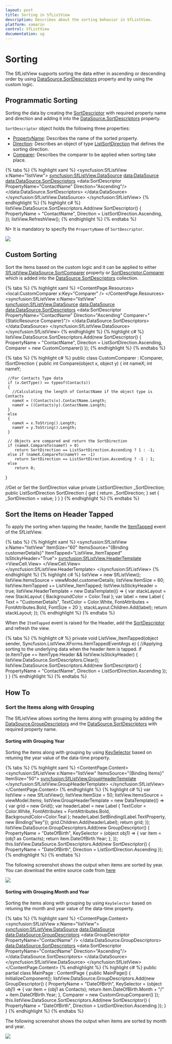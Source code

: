 ```yaml
---
layout: post
title: Sorting in SfListView
description: Describes about the sorting behavior in SfListView.
platform: xamarin
control: SfListView
documentation: ug
---
```


# Sorting 

The SfListView supports sorting the data either in ascending or descending order by using [DataSource.SortDescriptors](https://help.syncfusion.com/cr/cref_files/xamarin/datasource/Syncfusion.DataSource.Portable~Syncfusion.DataSource.DataSource~SortDescriptors.html) property and by using the custom logic.

## Programmatic Sorting

Sorting the data by creating the [SortDescriptor](https://help.syncfusion.com/cr/cref_files/xamarin/datasource/Syncfusion.DataSource.Portable~Syncfusion.DataSource.SortDescriptor.html) with required property name and direction and adding it into the [DataSource.SortDescriptors](https://help.syncfusion.com/cr/cref_files/xamarin/datasource/Syncfusion.DataSource.Portable~Syncfusion.DataSource.DataSource~SortDescriptors.html) property.

`SortDescriptor` object holds the following three properties:

* [PropertyName](https://help.syncfusion.com/cr/cref_files/xamarin/sflistview/Syncfusion.DataSource.Portable~Syncfusion.DataSource.SortDescriptor~PropertyName.html): Describes the name of the sorted property.
* [Direction](https://help.syncfusion.com/cr/cref_files/xamarin/sflistview/Syncfusion.DataSource.Portable~Syncfusion.DataSource.SortDescriptor~Direction.html): Describes an object of type [ListSortDirection](https://help.syncfusion.com/cr/cref_files/xamarin/datasource/Syncfusion.DataSource.Portable~Syncfusion.DataSource.ListSortDirection.html) that defines the sorting direction.
* [Comparer](https://help.syncfusion.com/cr/cref_files/xamarin/sflistview/Syncfusion.DataSource.Portable~Syncfusion.DataSource.SortDescriptor~Comparer.html): Describes the comparer to be applied when sorting take place.

{% tabs %}
{% highlight xaml %}
<ContentPage xmlns:syncfusion="clr-namespace:Syncfusion.ListView.XForms;assembly=Syncfusion.SfListView.XForms"
             xmlns:data="clr-namespace:Syncfusion.DataSource;assembly=Syncfusion.DataSource.Portable">
<syncfusion:SfListView x:Name="listView">
  <syncfusion:SfListView.DataSource>
    <data:DataSource>
      <data:DataSource.SortDescriptors>
        <data:SortDescriptor PropertyName="ContactName" Direction="Ascending"/>
      </data:DataSource.SortDescriptors>
    </data:DataSource>
  </syncfusion:SfListView.DataSource>
</syncfusion:SfListView>
</ContentPage>
{% endhighlight %}
{% highlight c# %}
listView.DataSource.SortDescriptors.Add(new SortDescriptor()
{
  PropertyName = "ContactName",
  Direction = ListSortDirection.Ascending,
}); 
listView.RefreshView();
{% endhighlight %}
{% endtabs %}

N> It is mandatory to specify the `PropertyName` of `SortDescriptor`.

![](SfListView_images/SfListView-Sorting.png)

## Custom Sorting

Sort the items based on the custom logic and it can be applied to either [SfListView.DataSource.SortComparer](https://help.syncfusion.com/cr/cref_files/xamarin/datasource/Syncfusion.DataSource.Portable~Syncfusion.DataSource.DataSource~SortComparer.html) property or [SortDescriptor.Comparer](https://help.syncfusion.com/cr/cref_files/xamarin/datasource/Syncfusion.DataSource.Portable~Syncfusion.DataSource.SortDescriptor~Comparer.html) which is added into the [DataSource.SortDescriptors](https://help.syncfusion.com/cr/cref_files/xamarin/datasource/Syncfusion.DataSource.Portable~Syncfusion.DataSource.DataSource~SortDescriptors.html) collection.

{% tabs %}
{% highlight xaml %}
<ContentPage xmlns:syncfusion="clr-namespace:Syncfusion.ListView.XForms;assembly=Syncfusion.SfListView.XForms"
             xmlns:data="clr-namespace:Syncfusion.DataSource;assembly=Syncfusion.DataSource.Portable">
  <ContentPage.Resources>
    <ResourceDictionary>
      <local:CustomComparer x:Key="Comparer" />
    </ResourceDictionary>
  </ContentPage.Resources>
  <syncfusion:SfListView x:Name="listView"
    <syncfusion:SfListView.DataSource>
      <data:DataSource>
        <data:DataSource.SortDescriptors>
          <data:SortDescriptor PropertyName="ContactName" Direction="Ascending" 
                               Comparer="{StaticResource Comparer}"/>
        </data:DataSource.SortDescriptors>
      </data:DataSource>
    </syncfusion:SfListView.DataSource>
  </syncfusion:SfListView>
</ContentPage>
{% endhighlight %}
{% highlight c# %}
listView.DataSource.SortDescriptors.Add(new SortDescriptor()
{
  PropertyName = "ContactName",
  Direction = ListSortDirection.Ascending,
  Comparer = new CustomComparer()
});
{% endhighlight %}
{% endtabs %}

{% tabs %}
{% highlight c# %}
public class CustomComparer : IComparer<object>, ISortDirection
{
  public int Compare(object x, object y)
  {
     int nameX;
     int nameY;

     //For Contacts Type data
     if (x.GetType() == typeof(Contacts))
     {
       //Calculating the length of ContactName if the object type is Contacts
       nameX = ((Contacts)x).ContactName.Length;
       nameY = ((Contacts)y).ContactName.Length;
     }
     else
     {
       nameX = x.ToString().Length;
       nameY = y.ToString().Length;
     }

     // Objects are compared and return the SortDirection
     if (nameX.CompareTo(nameY) > 0)
        return SortDirection == ListSortDirection.Ascending ? 1 : -1;
     else if (nameX.CompareTo(nameY) == -1)
        return SortDirection == ListSortDirection.Ascending ? -1 : 1;
     else
        return 0;
   }

   //Get or Set the SortDirection value
   private ListSortDirection _SortDirection;
   public ListSortDirection SortDirection
   {
     get { return _SortDirection; }
     set { _SortDirection = value; }
   }
}
{% endhighlight %}
{% endtabs %}

## Sort the Items on Header Tapped

To apply the sorting when tapping the header, handle the [ItemTapped](https://help.syncfusion.com/cr/cref_files/xamarin/sflistview/Syncfusion.SfListView.XForms~Syncfusion.ListView.XForms.SfListView~ItemTapped_EV.html) event of the SfListView.

{% tabs %}
{% highlight xaml %}
<ContentPage xmlns:syncfusion="clr-namespace:Syncfusion.ListView.XForms;assembly=Syncfusion.SfListView.XForms"
             xmlns:data="clr-namespace:Syncfusion.DataSource;assembly=Syncfusion.DataSource.Portable">
<syncfusion:SfListView x:Name="listView" ItemSize="60"
                       ItemsSource="{Binding customerDetails}" 
                       ItemTapped="ListView_ItemTapped" 
                       IsStickyHeader="True">
  <syncfusion:SfListView.HeaderTemplate>
    <DataTemplate>
      <ViewCell>
        <ViewCell.View>
          <StackLayout BackgroundColor="Teal">
            <Label TextColor="White" FontSize="20" FontAttributes="Bold" Text="CustomerDetails" />
          </StackLayout>
        </ViewCell.View>
      </ViewCell>
    </DataTemplate>
  </syncfusion:SfListView.HeaderTemplate>
</syncfusion:SfListView>
</ContentPage>
{% endhighlight %}
{% highlight c# %}
listView = new SfListView();
listView.ItemsSource = viewModel.customerDetails;
listView.ItemSize = 60;
listView.ItemTapped += ListView_ItemTapped;
listView.IsStickyHeader = true;
listView.HeaderTemplate = new DataTemplate(() => 
{
  var stackLayout = new StackLayout { BackgroundColor = Color.Teal };
  var label = new Label { Text = "CustomerDetails", TextColor = Color.White, 
                          FontAttributes = FontAttributes.Bold, FontSize = 20 };
  stackLayout.Children.Add(label);
  return stackLayout;
});
{% endhighlight %}
{% endtabs %}

When the `ItemTapped` event is raised for the Header, add the [SortDescriptor](https://help.syncfusion.com/cr/cref_files/xamarin/datasource/Syncfusion.DataSource.Portable~Syncfusion.DataSource.SortDescriptor.html) and refresh the view.

{% tabs %}
{% highlight c# %}
private void ListView_ItemTapped(object sender, Syncfusion.ListView.XForms.ItemTappedEventArgs e)
{
  //Applying sorting to the underlying data when the header item is tapped.
  if (e.ItemType == ItemType.Header && listView.IsStickyHeader)
  {
    listView.DataSource.SortDescriptors.Clear();
    listView.DataSource.SortDescriptors.Add(new SortDescriptor()
    {
      PropertyName = "ContactName",
      Direction = ListSortDirection.Ascending
    });
  }
}
{% endhighlight %}
{% endtabs %}

## How To

### Sort the Items along with Grouping
 
The SfListView allows sorting the items along with grouping by adding the [DataSource.GroupDescriptors](https://help.syncfusion.com/cr/cref_files/xamarin/datasource/Syncfusion.DataSource.Portable~Syncfusion.DataSource.DataSource~GroupDescriptors.html) and the [DataSource.SortDescriptors](https://help.syncfusion.com/cr/cref_files/xamarin/datasource/Syncfusion.DataSource.Portable~Syncfusion.DataSource.DataSource~SortDescriptors.html) with required property name. 

#### Sorting with Grouping Year

Sorting the items along with grouping by using [KeySelector](https://help.syncfusion.com/cr/cref_files/xamarin/datasource/Syncfusion.DataSource.Portable~Syncfusion.DataSource.GroupDescriptor~KeySelector.html) based on retuning the year value of the data-time property.

{% tabs %}
{% highlight xaml %}
<ContentPage xmlns:listView="clr-namespace:Syncfusion.ListView.XForms;assembly=Syncfusion.SfListView.XForms"
             xmlns:data="clr-namespace:Syncfusion.DataSource;assembly=Syncfusion.DataSource.Portable">
  <ContentPage.Content>
    <syncfusion:SfListView x:Name="listView" ItemsSource="{Binding Items}" ItemSize="50">
      <syncfusion:SfListView.GroupHeaderTemplate>
        <DataTemplate>
		  <Grid>
          <Label Text= "{Binding Key}" BackgroundColor="Teal" FontAttributes="Bold" TextColor="White"/>
		  </Grid>
        </DataTemplate>
      </syncfusion:SfListView.GroupHeaderTemplate>
    </syncfusion:SfListView>
  </ContentPage.Content>
</ContentPage>
{% endhighlight %}
{% highlight c# %}
var listView = new SfListView();
listView.ItemSize = 50;
listView.ItemsSource = viewModel.Items;
listView.GroupHeaderTemplate = new DataTemplate(() => 
{
   var grid = new Grid();
   var headerLabel = new Label
   {
   TextColor = Color.White,
   FontAttributes = FontAttributes.Bold,
   BackgroundColor=Color.Teal
   };
   headerLabel.SetBinding(Label.TextProperty, new Binding("key"));
   grid.Children.Add(headerLabel);
   return grid;
});
listView.DataSource.GroupDescriptors.Add(new GroupDescriptor()
{
  PropertyName = "DateOfBirth",
  KeySelector = (object obj1) =>
  {
   var item = (obj1 as Contacts);
   return item.DateOfBirth.Year;
  },
});
this.listView.DataSource.SortDescriptors.Add(new SortDescriptor()
{
  PropertyName = "DateOfBirth",
  Direction = ListSortDirection.Ascending
});
{% endhighlight %}
{% endtabs %}

The following screenshot shows the output when items are sorted by year. You can download the entire source code from [here](http://www.syncfusion.com/downloads/support/directtrac/general/ze/ListViewSample1205954757)

![](SfListView_images/SfListView-Sorting1.png)

#### Sorting with Grouping Month and Year

Sorting the items along with grouping by using `KeySelector` based on retuning the month and year value of the data-time property.

{% tabs %}
{% highlight xaml %}
<ContentPage xmlns:listView="clr-namespace:Syncfusion.ListView.XForms;assembly=Syncfusion.SfListView.XForms"
             xmlns:data="clr-namespace:Syncfusion.DataSource;assembly=Syncfusion.DataSource.Portable">
  <ContentPage.Content>
    <syncfusion:SfListView x:Name="listView">
      <syncfusion:SfListView.DataSource>
        <data:DataSource>
        <data:DataSource.GroupDescriptors>
            <data:GroupDescriptor PropertyName="ContactName" />
          </data:DataSource.GroupDescriptors>
          <data:DataSource.SortDescriptors>
            <data:SortDescriptor PropertyName="ContactName" Direction="Ascending"/>
          </data:DataSource.SortDescriptors>
        </data:DataSource>
      </syncfusion:SfListView.DataSource>
    </syncfusion:SfListView>
  </ContentPage.Content>
</ContentPage>
{% endhighlight %}
{% highlight c# %}
public partial class MainPage : ContentPage
{
   public MainPage()
   {
       InitializeComponent();
       listView.DataSource.GroupDescriptors.Add(new GroupDescriptor()
       {
           PropertyName = "DateOfBirth",
           KeySelector = (object obj1) =>
           {
               var item = (obj1 as Contacts);
               return item.DateOfBirth.Month + "/" + item.DateOfBirth.Year;
           },
           Comparer = new CustomGroupComparer()
       });
       this.listView.DataSource.SortDescriptors.Add(new SortDescriptor()
       {
           PropertyName = "DateOfBirth",
           Direction = ListSortDirection.Ascending
       });
   }
}
{% endhighlight %}
{% endtabs %}

The following screenshot shows the output when items are sorted by month and year.

![](SfListView_images/SfListView-Sorting2.png)

